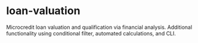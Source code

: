 # loan-valuation
 Microcredit loan valuation and qualification via financial analysis. Additional functionality using conditional filter, automated calculations, and CLI.
